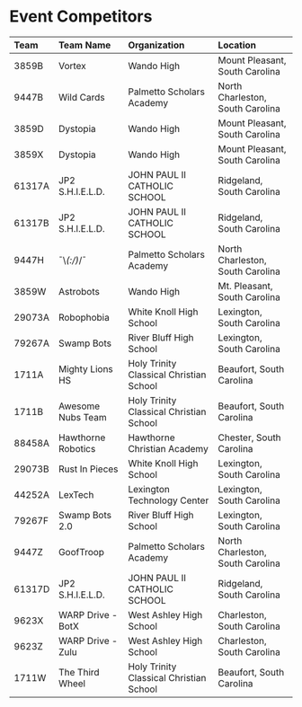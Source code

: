 # Event Competitors

| Team | Team Name | Organization | Location |
| :--------- | :---------- | :--------------- | :--------------- |
| 3859B | Vortex | Wando High | Mount Pleasant, South Carolina |
| 9447B | Wild Cards | Palmetto Scholars Academy |North Charleston, South Carolina |
| 3859D | Dystopia | Wando High | Mount Pleasant, South Carolina |
| 3859X | Dystopia | Wando High | Mount Pleasant, South Carolina |
| 61317A | JP2 S.H.I.E.L.D. | JOHN PAUL II CATHOLIC SCHOOL | Ridgeland, South Carolina |
| 61317B | JP2 S.H.I.E.L.D. | JOHN PAUL II CATHOLIC SCHOOL | Ridgeland, South Carolina |
| 9447H | ¯\\_(:/)_/¯ | Palmetto Scholars Academy | North Charleston, South Carolina |
| 3859W | Astrobots | Wando High | Mt. Pleasant, South Carolina |
| 29073A | Robophobia | White Knoll High School | Lexington, South Carolina |
| 79267A | Swamp Bots | River Bluff High School | Lexington, South Carolina |
| 1711A | Mighty Lions HS | Holy Trinity Classical Christian School | Beaufort, South Carolina |
| 1711B | Awesome Nubs Team | Holy Trinity Classical Christian School | Beaufort, South Carolina |
| 88458A | Hawthorne Robotics | Hawthorne Christian Academy | Chester, South Carolina |
| 29073B | Rust In Pieces | White Knoll High School | Lexington, South Carolina |
| 44252A | LexTech | Lexington Technology Center | Lexington, South Carolina |
| 79267F | Swamp Bots 2.0 | River Bluff High School | Lexington, South Carolina |
| 9447Z | GoofTroop | Palmetto Scholars Academy | North Charleston, South Carolina |
| 61317D | JP2 S.H.I.E.L.D. | JOHN PAUL II CATHOLIC SCHOOL | Ridgeland, South Carolina |
| 9623X | WARP Drive - BotX | West Ashley High School | Charleston, South Carolina |
| 9623Z | WARP Drive - Zulu | West Ashley High School | Charleston, South Carolina |
| 1711W | The Third Wheel | Holy Trinity Classical Christian School | Beaufort, South Carolina |

